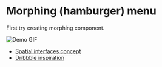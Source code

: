 # Morphing (hamburger) menu

First try creating morphing component.

![Demo GIF](http://design.iamvdo.me/morphing-hamburger-menu/morphing-menu.gif)

- [Spatial interfaces concept](https://medium.com/elepath-exports/spatial-interfaces-886bccc5d1e9#.4553ef3ze)
- [Dribbble inspiration](https://dribbble.com/shots/2419677-Menu-Miniaturization)